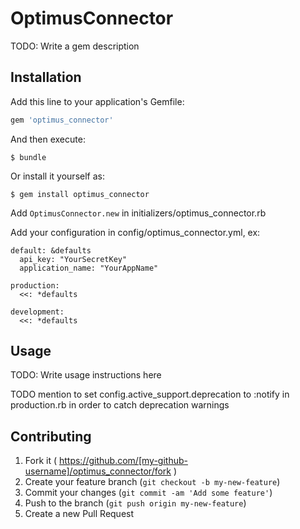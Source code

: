 # OptimusConnector

TODO: Write a gem description

## Installation

Add this line to your application's Gemfile:

```ruby
gem 'optimus_connector'
```

And then execute:

    $ bundle

Or install it yourself as:

    $ gem install optimus_connector

Add `OptimusConnector.new` in initializers/optimus_connector.rb

Add your configuration in config/optimus_connector.yml, ex:

```
default: &defaults
  api_key: "YourSecretKey"
  application_name: "YourAppName"

production:
  <<: *defaults

development:
  <<: *defaults
```

## Usage

TODO: Write usage instructions here

TODO mention to set config.active_support.deprecation to :notify in production.rb in order to catch deprecation warnings

## Contributing

1. Fork it ( https://github.com/[my-github-username]/optimus_connector/fork )
2. Create your feature branch (`git checkout -b my-new-feature`)
3. Commit your changes (`git commit -am 'Add some feature'`)
4. Push to the branch (`git push origin my-new-feature`)
5. Create a new Pull Request
